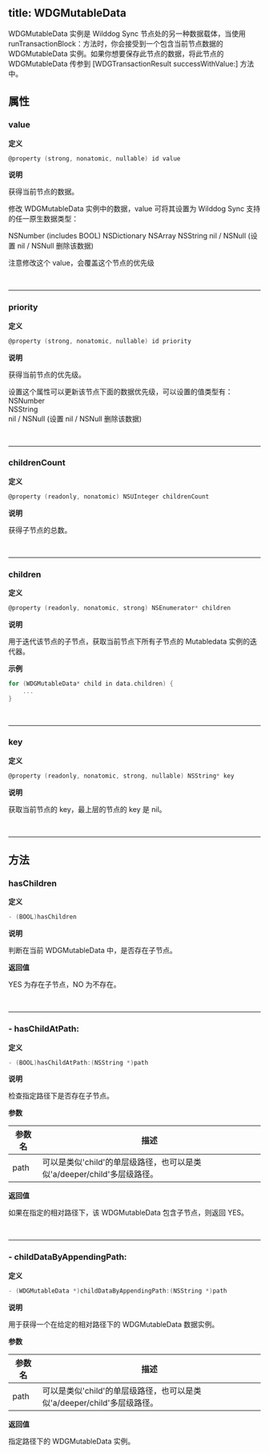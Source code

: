 
title: WDGMutableData
---

WDGMutableData 实例是 Wilddog Sync 节点处的另一种数据载体，当使用 runTransactionBlock：方法时，你会接受到一个包含当前节点数据的 WDGMutableData 实例。如果你想要保存此节点的数据，将此节点的
WDGMutableData 传参到 [WDGTransactionResult successWithValue:] 方法中。

## 属性

### value

**定义**

```objectivec
@property (strong, nonatomic, nullable) id value
```

**说明**

获得当前节点的数据。

修改 WDGMutableData 实例中的数据，value 可将其设置为 Wilddog Sync 支持的任一原生数据类型：

NSNumber (includes BOOL)
NSDictionary
NSArray
NSString
nil / NSNull (设置 nil / NSNull 删除该数据)

注意修改这个 value，会覆盖这个节点的优先级

</br>

------
### priority

**定义**

```objectivec
@property (strong, nonatomic, nullable) id priority
```

**说明**

获得当前节点的优先级。

设置这个属性可以更新该节点下面的数据优先级，可以设置的值类型有：  
NSNumber  
NSString  
nil / NSNull (设置 nil / NSNull 删除该数据)  

</br>

------
### childrenCount

**定义**

```objectivec
@property (readonly, nonatomic) NSUInteger childrenCount
```

**说明**

获得子节点的总数。

</br>

------
### children

**定义**

```objectivec
@property (readonly, nonatomic, strong) NSEnumerator* children
```

**说明**

用于迭代该节点的子节点，获取当前节点下所有子节点的 Mutabledata 实例的迭代器。

**示例**

```objectivec
for (WDGMutableData* child in data.children) {
    ...
}
```

</br>

------
### key

**定义**

```objectivec
@property (readonly, nonatomic, strong, nullable) NSString* key
```

**说明**

获取当前节点的 key，最上层的节点的 key 是 nil。

</br>

------
## 方法

### hasChildren

**定义**

```objectivec
- (BOOL)hasChildren
```

**说明**

判断在当前 WDGMutableData 中，是否存在子节点。

**返回值**

YES 为存在子节点，NO 为不存在。

</br>

--- 
### - hasChildAtPath:

**定义**

```objectivec
- (BOOL)hasChildAtPath:(NSString *)path
```

**说明**

检查指定路径下是否存在子节点。

**参数**

参数名 | 描述
--- | ---
path | 可以是类似'child'的单层级路径，也可以是类似'a/deeper/child'多层级路径。

**返回值**

如果在指定的相对路径下，该 WDGMutableData 包含子节点，则返回 YES。

</br>

--- 
### - childDataByAppendingPath:

**定义**

```objectivec
- (WDGMutableData *)childDataByAppendingPath:(NSString *)path
```

**说明**

用于获得一个在给定的相对路径下的 WDGMutableData 数据实例。

**参数**

参数名 | 描述
--- | ---
path | 可以是类似'child'的单层级路径，也可以是类似'a/deeper/child'多层级路径。

**返回值**

指定路径下的 WDGMutableData 实例。


